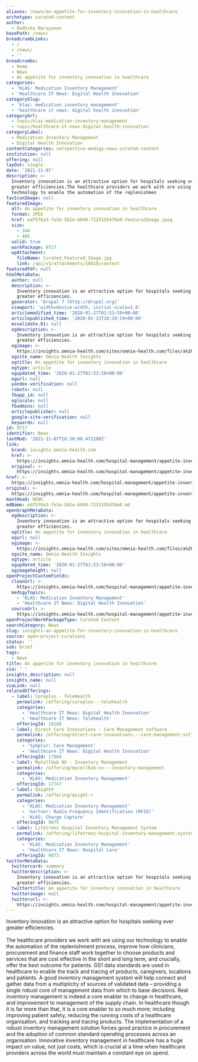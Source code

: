 ```yaml
---
aliases: /news/an-appetite-for-inventory-innovation-in-healthcare
archetype: curated-content
author:
  - Radhika Narayanan
basePath: /news/
breadcrumbLinks:
  - /
  - /news/
  - ''
breadcrumbs:
  - Home
  - News
  - An appetite for inventory innovation in healthcare
categories:
  - 'KLAS: Medication Inventory Management'
  - 'Healthcare IT News: Digital Health Innovation'
categorySlug:
  - 'klas: medication inventory management'
  - 'healthcare it news: digital health innovation'
categoryUrl:
  - topic/klas-medication-inventory-management
  - topic/healthcare-it-news-digital-health-innovation
categoryLabel:
  - Medication Inventory Management
  - Digital Health Innovation
contentCategories: netspective-medigy-news-curated-content
institution: null
offering: null
layOut: single
date: '2021-11-07'
description: >-
  Inventory innovation is an attractive option for hospitals seeking ever
  greater efficiencies.The healthcare providers we work with are using our
  technology to enable the automation of the replenishmen
favIconImage: null
featuredImage:
  alt: An appetite for inventory innovation in healthcare
  format: JPEG
  href: edf5f6a3-fe3e-5b2e-b049-7225155476e0-featuredImage.jpeg
  size:
    - 344
    - 405
  valid: true
  workPackage: 9717
  wpAttachment:
    fileName: Curated_Featured_Image.jpg
    link: /api/v3/attachments/18818/content
featuredPdf: null
htmlMetaData:
  author: null
  description: >-
    Inventory innovation is an attractive option for hospitals seeking ever
    greater efficiencies.
  generator: 'Drupal 7 (http://drupal.org)'
  viewport: 'width=device-width, initial-scale=1.0'
  articlemodified_time: '2020-01-27T01:53:58+00:00'
  articlepublished_time: '2020-01-13T10:19:19+00:00'
  msvalidate.01: null
  ogdescription: >-
    Inventory innovation is an attractive option for hospitals seeking ever
    greater efficiencies.
  ogimage: >-
    https://insights.omnia-health.com/sites/omnia-health.com/files/a%20scanner%20and%20a%20box.jpg
  ogsite_name: Omnia Health Insights
  ogtitle: An appetite for inventory innovation in healthcare
  ogtype: article
  ogupdated_time: '2020-01-27T01:53:58+00:00'
  ogurl: null
  yandex-verification: null
  robots: null
  fbapp_id: null
  oglocale: null
  fbadmins: null
  articlepublisher: null
  google-site-verification: null
  keywords: null
id: 9717
identifier: News
lastMod: '2021-11-07T18:36:08.472208Z'
link:
  brand: insights.omnia-health.com
  href: >-
    https://insights.omnia-health.com/hospital-management/appetite-inventory-innovation-healthcare
  original: >-
    https://insights.omnia-health.com/hospital-management/appetite-inventory-innovation-healthcare
href: >-
  https://insights.omnia-health.com/hospital-management/appetite-inventory-innovation-healthcare
original: >-
  https://insights.omnia-health.com/hospital-management/appetite-inventory-innovation-healthcare
mastHead: NEWS
mdName: edf5f6a3-fe3e-5b2e-b049-7225155476e0.md
openGraphMetaData:
  ogdescription: >-
    Inventory innovation is an attractive option for hospitals seeking ever
    greater efficiencies.
  ogtitle: An appetite for inventory innovation in healthcare
  ogurl: null
  ogimage: >-
    https://insights.omnia-health.com/sites/omnia-health.com/files/a%20scanner%20and%20a%20box.jpg
  ogsite_name: Omnia Health Insights
  ogtype: article
  ogupdated_time: '2020-01-27T01:53:58+00:00'
  ogimageheight: null
openProjectCustomFields:
  cleanUrl: >-
    https://insights.omnia-health.com/hospital-management/appetite-inventory-innovation-healthcare
  medigyTopics:
    - 'KLAS: Medication Inventory Management'
    - 'Healthcare IT News: Digital Health Innovation'
  sourceUrl: >-
    https://insights.omnia-health.com/hospital-management/appetite-inventory-innovation-healthcare
openProjectWorkPackageType: Curated Content
searchCategory: News
slug: insights-an-appetite-for-inventory-innovation-in-healthcare
source: open-project-curations
status: ''
sub: brief
tags:
  - News
title: An appetite for inventory innovation in healthcare
via: ' '
insights_description: null
insights_name: null
viaLink: null
relatedOfferings:
  - label: Coreplus - TeleHealth
    permalink: /offering/coreplus---telehealth
    categories:
      - 'Healthcare IT News: Digital Health Innovation'
      - 'Healthcare IT News: Telehealth'
    offeringId: 18166
  - label: Direct Care Innovations - Care Management software
    permalink: /offering/direct-care-innovations---care-management-software
    categories:
      - 'Symplur: Care Management'
      - 'Healthcare IT News: Digital Health Innovation'
    offeringId: 17884
  - label: MyCellHub NV - Inventory Management
    permalink: /offering/mycellhub-nv---inventory-management
    categories:
      - 'KLAS: Medication Inventory Management'
    offeringId: 17747
  - label: QSight®
    permalink: /offering/qsight-r
    categories:
      - 'KLAS: Medication Inventory Management'
      - 'Gartner: Radio-Frequency Identification (RFID)'
      - 'KLAS: Charge Capture'
    offeringId: 9075
  - label: Lifetrenz Hospital Inventory Management System
    permalink: /offering/lifetrenz-hospital-inventory-management-system
    categories:
      - 'KLAS: Medication Inventory Management'
      - 'Healthcare IT News: Hospital Care'
    offeringId: 9073
twitterMetaData:
  twittercard: summary
  twitterdescription: >-
    Inventory innovation is an attractive option for hospitals seeking ever
    greater efficiencies.
  twittertitle: An appetite for inventory innovation in healthcare
  twitterimage: null
  twitterurl: >-
    https://insights.omnia-health.com/hospital-management/appetite-inventory-innovation-healthcare
---
```

<p>Inventory innovation is an attractive option for hospitals seeking ever greater efficiencies.<br><br>The healthcare providers we work with are using our technology to enable the automation of the replenishment process, improve how clinicians, procurement and finance staff work together to choose products and services that are cost effective in the short and long term, and crucially, offer the best outcome for patients.
GS1 data standards are used in healthcare to enable the track and tracing of products, caregivers, locations and patients.
A good inventory management system will help connect and gather data from a multiplicity of sources of validated data – providing a single robust core of management data from which to base decisions.
Real inventory management is indeed a core enabler to change in healthcare, and improvement to management of the supply chain.
In healthcare though it is far more than that, it is a core enabler to so much more; including improving patient safety, reducing the running costs of a healthcare organisation, and tracking and tracing products.
The implementation of a robust inventory management solution forces good practice in procurement and the adoption of common standard operating processes across an organisation.
Innovative inventory management in healthcare has a huge impact on value, not just costs, which is crucial at a time when healthcare providers across the world must maintain a constant eye on spend.
</p>